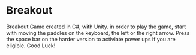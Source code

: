 # Breakout
Breakout Game created in C#, with Unity.  in order to play the game, start with moving the paddles on the keyboard, the left or the right arrow. Press the space bar on the harder version to activiate power ups if you are eligible. Good Luck!
